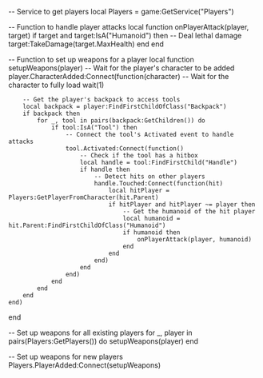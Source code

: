 -- Service to get players
local Players = game:GetService("Players")

-- Function to handle player attacks
local function onPlayerAttack(player, target)
    if target and target:IsA("Humanoid") then
        -- Deal lethal damage
        target:TakeDamage(target.MaxHealth)
    end
end

-- Function to set up weapons for a player
local function setupWeapons(player)
    -- Wait for the player's character to be added
    player.CharacterAdded:Connect(function(character)
        -- Wait for the character to fully load
        wait(1)
        
        -- Get the player's backpack to access tools
        local backpack = player:FindFirstChildOfClass("Backpack")
        if backpack then
            for _, tool in pairs(backpack:GetChildren()) do
                if tool:IsA("Tool") then
                    -- Connect the tool's Activated event to handle attacks
                    tool.Activated:Connect(function()
                        -- Check if the tool has a hitbox
                        local handle = tool:FindFirstChild("Handle")
                        if handle then
                            -- Detect hits on other players
                            handle.Touched:Connect(function(hit)
                                local hitPlayer = Players:GetPlayerFromCharacter(hit.Parent)
                                if hitPlayer and hitPlayer ~= player then
                                    -- Get the humanoid of the hit player
                                    local humanoid = hit.Parent:FindFirstChildOfClass("Humanoid")
                                    if humanoid then
                                        onPlayerAttack(player, humanoid)
                                    end
                                end
                            end)
                        end
                    end)
                end
            end
        end
    end)
end

-- Set up weapons for all existing players
for _, player in pairs(Players:GetPlayers()) do
    setupWeapons(player)
end

-- Set up weapons for new players
Players.PlayerAdded:Connect(setupWeapons)
